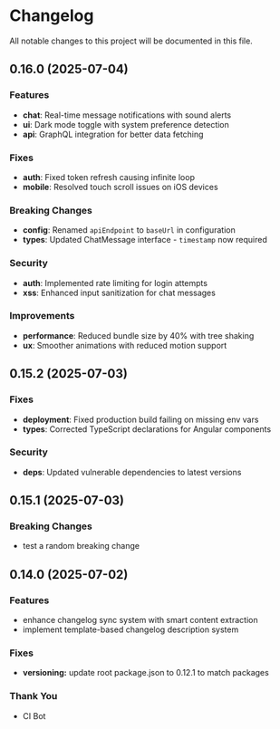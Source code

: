 # Changelog

All notable changes to this project will be documented in this file.

## 0.16.0 (2025-07-04)

### Features

- **chat**: Real-time message notifications with sound alerts
- **ui**: Dark mode toggle with system preference detection
- **api**: GraphQL integration for better data fetching

### Fixes

- **auth**: Fixed token refresh causing infinite loop
- **mobile**: Resolved touch scroll issues on iOS devices

### Breaking Changes

- **config**: Renamed `apiEndpoint` to `baseUrl` in configuration
- **types**: Updated ChatMessage interface - `timestamp` now required

### Security

- **auth**: Implemented rate limiting for login attempts
- **xss**: Enhanced input sanitization for chat messages

### Improvements

- **performance**: Reduced bundle size by 40% with tree shaking
- **ux**: Smoother animations with reduced motion support

## 0.15.2 (2025-07-03)

### Fixes

- **deployment**: Fixed production build failing on missing env vars
- **types**: Corrected TypeScript declarations for Angular components

### Security

- **deps**: Updated vulnerable dependencies to latest versions

## 0.15.1 (2025-07-03)

### Breaking Changes

- test a random breaking change

## 0.14.0 (2025-07-02)

### Features

- enhance changelog sync system with smart content extraction
- implement template-based changelog description system

### Fixes

- **versioning:** update root package.json to 0.12.1 to match packages

### Thank You

- CI Bot 